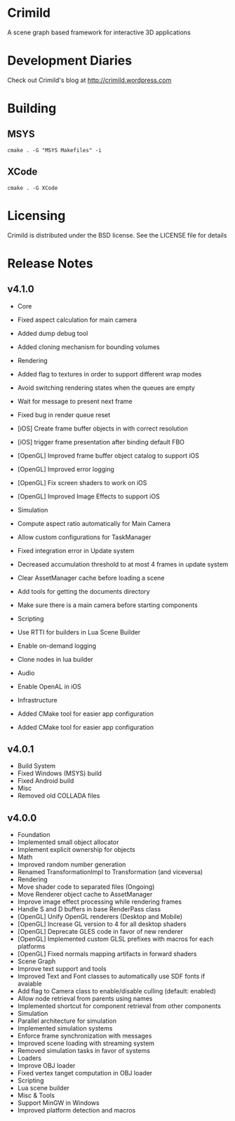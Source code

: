 Crimild
=======
A scene graph based framework for interactive 3D applications

Development Diaries
===================
Check out Crimild's blog at http://crimild.wordpress.com

Building
========

MSYS
----
```
cmake . -G "MSYS Makefiles" -i
```
 
XCode
-----
```
cmake . -G XCode
``` 

Licensing
=========
Crimild is distributed under the BSD license. See the LICENSE file for details

Release Notes
====================

v4.1.0
------
* Core
 * Fixed aspect calculation for main camera
 * Added dump debug tool
 * Added cloning mechanism for bounding volumes

* Rendering
 * Added flag to textures in order to support different wrap modes
 * Avoid switching rendering states when the queues are empty
 * Wait for message to present next frame
 * Fixed bug in render queue reset
 * [iOS] Create frame buffer objects in with correct resolution
 * [iOS] trigger frame presentation after binding default FBO
 * [OpenGL] Improved frame buffer object catalog to support iOS
 * [OpenGL] Improved error logging
 * [OpenGL] Fix screen shaders to work on iOS
 * [OpenGL] Improved Image Effects to support iOS

* Simulation
 * Compute aspect ratio automatically for Main Camera
 * Allow custom configurations for TaskManager
 * Fixed integration error in Update system
 * Decreased accumulation threshold to at most 4 frames in update system
 * Clear AssetManager cache before loading a scene
 * Add tools for getting the documents directory
 * Make sure there is a main camera before starting components  

* Scripting
 * Use RTTI for builders in Lua Scene Builder
 * Enable on-demand logging
 * Clone nodes in lua builder

* Audio
 * Enable OpenAL in iOS

* Infrastructure
 * Added CMake tool for easier app configuration
 * Added CMake tool for easier app configuration


v4.0.1
------
* Build System
 * Fixed Windows (MSYS) build
 * Fixed Android build
* Misc
 * Removed old COLLADA files


v4.0.0
------
* Foundation
 * Implemented small object allocator
 * Implement explicit ownership for objects
* Math
 * Improved random number generation
 * Renamed TransformationImpl to Transformation (and viceversa)
* Rendering
 * Move shader code to separated files (Ongoing)
 * Move Renderer object cache to AssetManager
 * Improve image effect processing while rendering frames
 * Handle S and D buffers in base RenderPass class
 * [OpenGL] Unify OpenGL renderers (Desktop and Mobile)
 * [OpenGL] Increase GL version to 4 for all desktop shaders
 * [OpenGL] Deprecate GLES code in favor of new renderer
 * [OpenGL] Implemented custom GLSL prefixes with macros for each platforms
 * [OpenGL] Fixed normals mapping artifacts in forward shaders
* Scene Graph
 * Improve text support and tools
 * Improved Text and Font classes to automatically use SDF fonts if avaiable
 * Add flag to Camera class to enable/disable culling (default: enabled)
 * Allow node retrieval from parents using names
 * Implemented shortcut for component retrieval from other components
* Simulation
 * Parallel architecture for simulation
 * Implemented simulation systems
 * Enforce frame synchronization with messages
 * Improved scene loading with streaming system
 * Removed simulation tasks in favor of systems
* Loaders
 * Improve OBJ loader
 * Fixed vertex tanget computation in OBJ loader
* Scripting
 * Lua scene builder
* Misc & Tools
 * Support MinGW in Windows
 * Improved platform detection and macros


